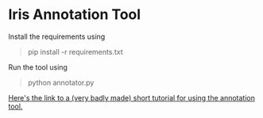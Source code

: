 # Iris Annotation Tool

Install the requirements using 

> pip install -r requirements.txt

Run the tool using 

> python annotator.py

[Here's the link to a (very badly made) short tutorial for using the annotation tool.](https://youtu.be/_BB1ilyn_Rg)

